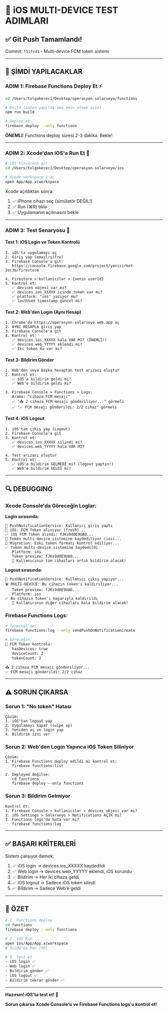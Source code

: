 # 📱 iOS MULTI-DEVICE TEST ADIMLARI

## ✅ Git Push Tamamlandı!

Commit: `f51fcd1` - Multi-device FCM token sistemi

---

## 🚀 ŞİMDİ YAPILACAKLAR

### ADIM 1: Firebase Functions Deploy Et ⚡️

```bash
cd /Users/tolgakececi/Desktop/operasyon-solarveyo/functions

# Build (zaten yapıldı ama emin olmak için)
npm run build

# Deploy et
firebase deploy --only functions
```

**ÖNEMLI:** Functions deploy süresi 2-3 dakika. Bekle!

---

### ADIM 2: Xcode'dan iOS'a Run Et 📱

```bash
# iOS klasörüne git
cd /Users/tolgakececi/Desktop/operasyon-solarveyo/ios

# Xcode workspace'i aç
open App/App.xcworkspace
```

Xcode açıldıktan sonra:
1. ✅ iPhone cihazı seç (simülatör DEĞİL!)
2. ✅ Run (⌘R) tıkla
3. ✅ Uygulamanın açılmasını bekle

---

### ADIM 3: Test Senaryosu 🧪

#### Test 1: iOS Login ve Token Kontrolü
```
1. iOS'ta uygulamayı aç
2. Giriş yap (email/şifre)
3. Firebase Console'a git:
   https://console.firebase.google.com/project/yenisirket-2ec3b/firestore

4. Firestore > kullanicilar > {senin userId}
5. Kontrol et:
   ✅ devices objesi var mı?
   ✅ devices.ios_XXXXX içinde token var mı?
   ✅ platform: "ios" yazıyor mu?
   ✅ lastUsed timestamp güncel mi?
```

#### Test 2: Web'den Login (Aynı Hesap)
```
1. Chrome'da https://operasyon-solarveyo.web.app aç
2. AYNI HESAPLA giriş yap
3. Firebase Console'a git
4. Kontrol et:
   ✅ devices.ios_XXXXX hala VAR MI? (ÖNEMLİ!)
   ✅ devices.web_YYYYY eklendi mi?
   ✅ İki token da var mı?
```

#### Test 3: Bildirim Gönder
```
1. Web'den veya başka hesaptan test arızası oluştur
2. Kontrol et:
   ✅ iOS'a bildirim geldi mi?
   ✅ Web'e bildirim geldi mi?
   
3. Firebase Console > Functions > Logs:
   Arama: "cihaza FCM mesajı"
   ✅ "📤 2 cihaza FCM mesajı gönderiliyor..." görmeli
   ✅ "✅ FCM mesajı gönderildi: 2/2 cihaz" görmeli
```

#### Test 4: iOS Logout
```
1. iOS'tan çıkış yap (Logout)
2. Firebase Console'a git
3. Kontrol et:
   ✅ devices.ios_XXXXX silindi mi?
   ✅ devices.web_YYYYY hala VAR MI?

4. Test arızası oluştur
5. Kontrol et:
   ✅ iOS'a bildirim GELMEDİ mi? (logout yaptın!)
   ✅ Web'e bildirim GELDİ mi?
```

---

## 🔍 DEBUGGING

### Xcode Console'da Göreceğin Loglar:

**Login sırasında:**
```
🔔 PushNotificationService: Kullanıcı giriş yaptı
📱 iOS: FCM Token alınıyor (fresh)...
✅ iOS FCM Token alındı: fJKs9d0E9UAO...
💾 Token multi-device sistemine kaydediliyor (ios)...
🔄 Migration: Eski token formatı kontrol ediliyor...
✅ Token multi-device sistemine kaydedildi
   Platform: ios
   Token preview: fJKs9d0E9UAO...
   📱 Kullanıcının tüm cihazları artık bildirim alacak!
```

**Logout sırasında:**
```
🔔 PushNotificationService: Kullanıcı çıkış yapıyor...
🗑️ MULTI-DEVICE: Bu cihazın token'ı kaldırılıyor...
   Token preview: fJKs9d0E9UAO...
   Platform: ios
✅ Bu cihazın token'ı başarıyla kaldırıldı
   📱 Kullanıcının diğer cihazları hala bildirim alacak!
```

### Firebase Functions Logs:

```bash
# Terminal'de:
firebase functions:log --only sendPushOnNotificationCreate

# Göreceğin:
🔑 FCM Token kontrolü:
   hasDevices: true
   deviceCount: 2
   tokenCount: 2

📤 2 cihaza FCM mesajı gönderiliyor...
✅ FCM mesajı gönderildi: 2/2 cihaz
```

---

## ⚠️ SORUN ÇIKARSA

### Sorun 1: "No token" Hatası
```
Çözüm:
1. iOS'tan logout yap
2. Uygulamayı kapat (swipe up)
3. Yeniden aç ve login yap
4. Bildirim izni ver
```

### Sorun 2: Web'den Login Yapınca iOS Token Siliniyor
```
Çözüm:
1. Firebase Functions deploy edildi mi kontrol et:
   firebase functions:list
   
2. Deployed değilse:
   cd functions
   firebase deploy --only functions
```

### Sorun 3: Bildirim Gelmiyor
```
Kontrol Et:
1. Firebase Console > kullanicilar > devices objesi var mı?
2. iOS Settings > Solarveyo > Notifications AÇIK mı?
3. Functions logs'da hata var mı?
   firebase functions:log
```

---

## ✅ BAŞARI KRİTERLERİ

Sistem çalışıyor demek:

1. ✅ iOS login → devices.ios_XXXXX kaydedildi
2. ✅ Web login → devices.web_YYYYY eklendi, iOS korundu
3. ✅ Bildirim → Her iki cihaza geldi
4. ✅ iOS logout → Sadece iOS token silindi
5. ✅ Bildirim → Sadece Web'e geldi

---

## 🎯 ÖZET

```bash
# 1. Functions deploy
cd functions
firebase deploy --only functions

# 2. iOS Run
open ios/App/App.xcworkspace
# Xcode'da Run (⌘R)

# 3. Test et
- iOS login ✅
- Web login ✅
- Bildirim gönder ✅
- iOS logout ✅
- Bildirim tekrar gönder ✅
```

---

**Hazırsın! iOS'ta test et! 🚀**

**Sorun çıkarsa Xcode Console'u ve Firebase Functions logs'u kontrol et!**

